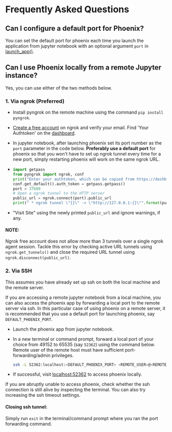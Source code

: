 # Frequently Asked Questions

## Can I configure a default port for Phoenix?
You can set the default port for phoenix each time you launch the application from jupyter notebook with an optional argument ``port`` in [launch_app()](https://github.com/Arize-ai/phoenix/blob/d21bbc8db4fc62989d127f8d2f7d5e7306bbb357/src/phoenix/session/session.py#L187). 

## Can I use Phoenix locally from a remote Jupyter instance?
Yes, you can use either of the two methods below.

### 1.  Via ngrok (Preferred)
- Install pyngrok on the remote machine using the command ``pip install pyngrok``.
- [Create a free account](https://ngrok.com/) on ngrok and verify your email. Find 'Your Authtoken' on the [dashboard](https://dashboard.ngrok.com/auth).
- In jupyter notebook, after launching phoenix set its port number as the ``port`` parameter in the code below. **Preferably use a default port** for phoenix so that you won't have to set up ngrok tunnel every time for a new port, simply restarting phoenix will work on the same ngrok URL.

-
  ```python
  import getpass
  from pyngrok import ngrok, conf
  print("Enter your authtoken, which can be copied from https://dashboard.ngrok.com/auth")
  conf.get_default().auth_token = getpass.getpass()
  port = 37689
  # Open a ngrok tunnel to the HTTP server
  public_url = ngrok.connect(port).public_url
  print(" * ngrok tunnel \"{}\" -> \"http://127.0.0.1:{}\"".format(public_url, port))
  ```
- "Visit Site" using the newly printed ``public_url`` and ignore warnings, if any. 

#### NOTE: 
Ngrok free account does not allow more than 3 tunnels over a single ngrok agent session. Tackle this error by checking active URL tunnels using ``ngrok.get_tunnels()`` and close the required URL tunnel using ``ngrok.disconnect(public_url)``.


### 2. Via SSH
This assumes you have already set up ssh on both the local machine and the remote server.

If you are accessing a remote jupyter notebook from a local machine, you can also access the phoenix app by forwarding a local port to the remote server via ssh. In this particular case of using phoenix on a remote server, it is recommended that you use a default port for launching phoenix, say ``DEFAULT_PHOENIX_PORT``.

- Launch the phoenix app from jupyter notebook. 
- In a new terminal or command prompt, forward a local port of your choice from 49152 to 65535 (say ``52362``) using the command below. Remote user of the remote host must have sufficient port-forwarding/admin privileges.

  ```bash
  ssh -L 52362:localhost:<DEFAULT_PHOENIX_PORT> <REMOTE_USER>@<REMOTE_HOST>
  ```
- If successful, visit [localhost:52362](http://localhost:52362) to access phoenix locally.

If you are abruptly unable to access phoenix, check whether the ssh connection is still alive by inspecting the terminal. You can also try increasing the ssh timeout settings.

#### Closing ssh tunnel: 
Simply run ``exit`` in the terminal/command prompt where you ran the port forwarding command.